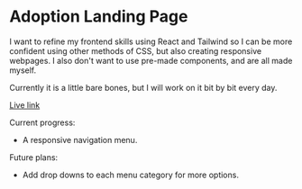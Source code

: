 # Adoption Landing Page

I want to refine my frontend skills using React and Tailwind so I can be more confident using other methods of CSS, but also creating responsive webpages. I also don't want to use pre-made components, and are all made myself.

Currently it is a little bare bones, but I will work on it bit by bit every day.

[Live link](https://adoption-landing-page.vercel.app/)

Current progress:
- A responsive navigation menu.

Future plans:
- Add drop downs to each menu category for more options.
